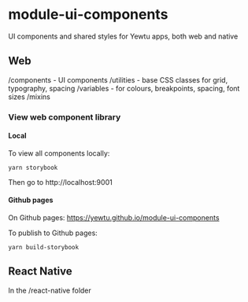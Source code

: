 # module-ui-components

UI components and shared styles for Yewtu apps, both web and native

## Web

/components - UI components
/utilities - base CSS classes for grid, typography, spacing
/variables - for colours, breakpoints, spacing, font sizes
/mixins 

### View web component library

#### Local
To view all components locally:
```
yarn storybook
```

Then go to http://localhost:9001

#### Github pages
On Github pages: https://yewtu.github.io/module-ui-components

To publish to Github pages:
```
yarn build-storybook
```

## React Native

In the /react-native folder